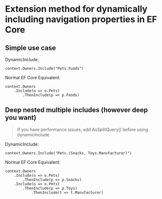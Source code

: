 # Extension method for dynamically including navigation properties in EF Core

## Simple use case
DynamicInclude:

	context.Owners.Include("Pets.Foods")
	
Normal EF Core Equivalent:

	context.Owners
		.Include(o => o.Pets)
			.ThenInclude(p => p.Foods)

## Deep nested multiple includes (however deep you want)

>If you have performance issues, add AsSplitQuery() before using dynamicInclude

DynamicInclude:

	context.Owners.Include("Pets.(Snacks, Toys.Manufacturer)")

Normal EF Core Equivalent:

	context.Owners
		.Include(o => o.Pets)
			.ThenInclude(p => p.Snacks)
		.Include(o => o.Pets)
			.ThenInclude(p => p.Toys)
				.ThenInclude(t => t.Manufacturer)
